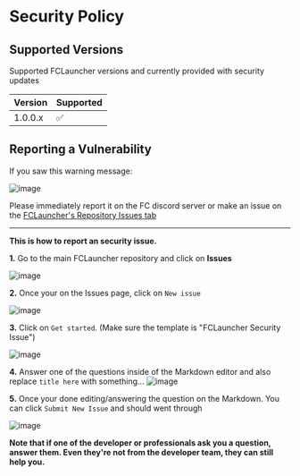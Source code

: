 # Security Policy

## Supported Versions

Supported FCLauncher versions and currently provided with security updates

| Version | Supported          |
| ------- | ------------------ |
| 1.0.0.x   | :white_check_mark: |


## Reporting a Vulnerability

If you saw this warning message:

![image](https://github.com/PracticeMedicine03/FCLauncher/assets/102203580/c32f4f86-eaa8-44fc-ab06-4c017bb43782)

Please immediately report it on the FC discord server or make an issue on the [FCLauncher's Repository Issues tab](https://github.com/PracticeMedicine03/FCLauncher/issues)

----

**This is how to report an security issue.**

**1.** Go to the main FCLauncher repository and click on **Issues**

![image](https://github.com/PracticeMedicine03/FCLauncher/assets/102203580/7c84edc9-256c-4af0-908f-a1f359505cc3)

**2.** Once your on the Issues page, click on `New issue`

![image](https://github.com/PracticeMedicine03/FCLauncher/assets/102203580/f9ac9b4b-e53f-4d03-a152-6956d222b8fc)

**3.** Click on `Get started`. (Make sure the template is "FCLauncher Security Issue")

![image](https://github.com/PracticeMedicine03/FCLauncher/assets/102203580/c8789508-4934-4494-87d6-0e6a32eb9ee9)

**4.** Answer one of the questions inside of the Markdown editor and also replace `title here` with something...
![image](https://github.com/PracticeMedicine03/FCLauncher/assets/102203580/978ab25c-bb84-44f2-9ab7-2c03164b8430)

**5.** Once your done editing/answering the question on the Markdown. You can click `Submit New Issue` and should went through

![image](https://github.com/PracticeMedicine03/FCLauncher/assets/102203580/d7a51162-6e04-43e3-8474-0e49aad1f684)

**Note that if one of the developer or professionals ask you a question, answer them. Even they're not from the developer team, they can still help you.**
